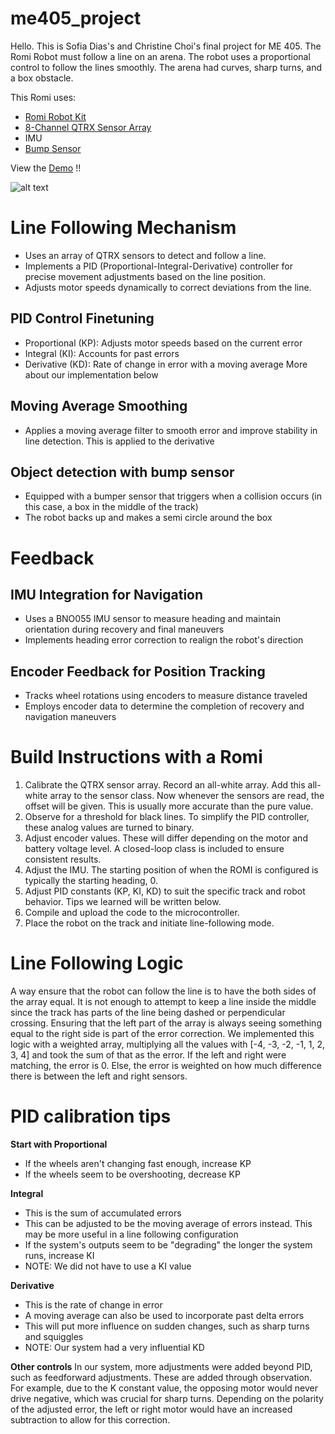 # me405_project

Hello. This is Sofia Dias's and Christine Choi's final project for ME 405. 
The Romi Robot must follow a line on an arena. The robot uses a proportional control to follow the lines smoothly. The arena had curves, sharp turns, and a box obstacle.

This Romi uses:
- [Romi Robot Kit](https://www.pololu.com/product/4022)
- [8-Channel QTRX Sensor Array](https://www.pololu.com/product/3672)
- IMU 
- [Bump Sensor](https://www.pololu.com/product/1403)

View the [Demo](https://youtu.be/HECtpBxoPgs) !!

![alt text](https://github.com/cchoi27/me405_project/blob/main/IMG_6417.jpg)




# **Line Following Mechanism**
- Uses an array of QTRX sensors to detect and follow a line.
- Implements a PID (Proportional-Integral-Derivative) controller for precise movement adjustments based on the line position.
- Adjusts motor speeds dynamically to correct deviations from the line.
 ## PID Control Finetuning
- Proportional (KP): Adjusts motor speeds based on the current error
- Integral (KI): Accounts for past errors
- Derivative (KD): Rate of change in error with a moving average
More about our implementation below

## Moving Average Smoothing
- Applies a moving average filter to smooth error and improve stability in line detection. This is applied to the derivative
## Object detection with bump sensor
- Equipped with a bumper sensor that triggers when a collision occurs (in this case, a box in the middle of the track)
- The robot backs up and makes a semi circle around the box

#  **Feedback**
## IMU Integration for Navigation
- Uses a BNO055 IMU sensor to measure heading and maintain orientation during recovery and final maneuvers
- Implements heading error correction to realign the robot's direction
## Encoder Feedback for Position Tracking
- Tracks wheel rotations using encoders to measure distance traveled
- Employs encoder data to determine the completion of recovery and navigation maneuvers


# Build Instructions with a Romi
1. Calibrate the QTRX sensor array. Record an all-white array. Add this all-white array to the sensor class. Now whenever the sensors are read, the offset will be given. This is usually more accurate than the pure value.
2. Observe for a threshold for black lines. To simplify the PID controller, these analog values are turned to binary.
3. Adjust encoder values. These will differ depending on the motor and battery voltage level. A closed-loop class is included to ensure consistent results.
4. Adjust the IMU. The starting position of when the ROMI is configured is typically the starting heading, 0. 
5. Adjust PID constants (KP, KI, KD) to suit the specific track and robot behavior. Tips we learned will be written below.
6. Compile and upload the code to the microcontroller.
7. Place the robot on the track and initiate line-following mode.

# Line Following Logic
A way ensure that the robot can follow the line is to have the both sides of the array equal. It is not enough to attempt to keep a line inside the middle since the track has parts of the line being dashed or perpendicular crossing. Ensuring that the left part of the array is always seeing something equal to the right side is part of the error correction. 
We implemented this logic with a weighted array, multiplying all the values with [-4, -3, -2, -1, 1, 2, 3, 4] and took the sum of that as the error. If the left and right were matching, the error is 0. Else, the error is weighted on how much difference there is between the left and right sensors. 


# PID calibration tips
**Start with Proportional**
-  If the wheels aren't changing fast enough, increase KP
-  If the wheels seem to be overshooting, decrease KP
  
**Integral**
- This is the sum of accumulated errors
- This can be adjusted to be the moving average of errors instead. This may be more useful in a line following configuration
- If the system's outputs seem to be "degrading" the longer the system runs, increase KI
- NOTE: We did not have to use a KI value

**Derivative**
- This is the rate of change in error
- A moving average can also be used to incorporate past delta errors
- This will put more influence on sudden  changes, such as sharp turns and squiggles
- NOTE: Our system had a very influential KD

**Other controls**
In our system, more adjustments were added beyond PID, such as feedforward adjustments. These are added through observation. For example, due to the K constant value, the opposing motor would never drive negative, which was crucial for sharp turns. Depending on the polarity of the adjusted error, the left or right motor would have an increased subtraction to allow for this correction. 

  


